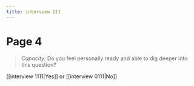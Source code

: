 ```yaml
---
title: interview 111
---
```

# Page 4
> *Capacity:* Do you feel personally ready and able to dig deeper into this question?

[[interview 1111|Yes]] or [[interview 0111|No]] 